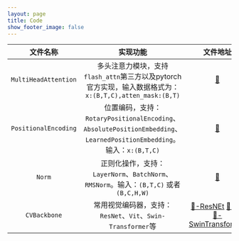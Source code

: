 ```yaml
---
layout: page
title: Code
show_footer_image: false
---
```


| 文件名称               | 实现功能      | 文件地址    |
|:--------------------:|:------------:|:----------:|
| `MultiHeadAttention` | 多头注意力模块，支持 `flash_attn`第三方以及pytorch官方实现，输入数据格式为：`x:(B,T,C),atten_mask:(B,T)`                               | [🔗](../code/MultiHeadAttention.py.txt) |
| `PositionalEncoding` | 位置编码，支持：`RotaryPositionalEncoding`、`AbsolutePositionEmbedding`、`LearnedPositionEmbedding`。输入：`x:(B,T,C)`             | [🔗](../code/PositionalEncoding.py.txt) |
| `Norm`               | 正则化操作，支持：`LayerNorm`、`BatchNorm`、`RMSNorm`。输入：`(B,T,C)` 或者 `(B,C,H,W)`                                             | [🔗](../code/Norm.py.txt)
| `CVBackbone`         | 常用视觉编码器，支持：`ResNet`、`Vit`、`Swin-Transformer`等    | [🔗-ResNEt](../code/CVBackbone/ResNet.py.txt)  [🔗-Vit](../code/CVBackbone/Vit.py.txt)  [🔗-SwinTransformer](../code/CVBackbone/SwinTransformer.py.txt)|